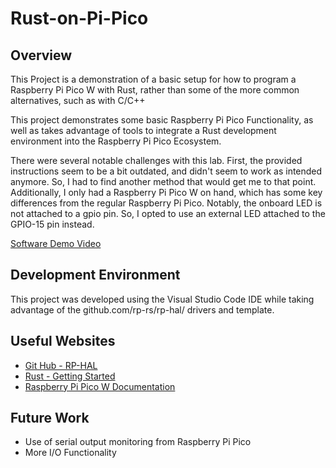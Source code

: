 # Rust-on-Pi-Pico
## Overview

This Project is a demonstration of a basic setup for how to program a Raspberry Pi Pico W with Rust, rather than some of the more common alternatives, such as with C/C++

This project demonstrates some basic Raspberry Pi Pico Functionality, as well as takes advantage of tools to integrate a Rust development environment into the Raspberry Pi Pico Ecosystem.

There were several notable challenges with this lab. First, the provided instructions seem to be a bit outdated, and didn't seem to work as intended anymore. So, I had to find another method that would get me to that point. Additionally, I only had a Raspberry Pi Pico W on hand, which has some key differences from the regular Raspberry Pi Pico. Notably, the onboard LED is not attached to a gpio pin. So, I opted to use an external LED attached to the GPIO-15 pin instead.

[Software Demo Video](https://youtu.be/BswQZHsqhVk)

## Development Environment

This project was developed using the Visual Studio Code IDE while taking advantage of the github.com/rp-rs/rp-hal/ drivers and template.

## Useful Websites


- [Git Hub - RP-HAL](https://github.com/rp-rs/rp-hal)
- [Rust - Getting Started](https://www.rust-lang.org/learn/get-started)
- [Raspberry Pi Pico W Documentation](https://www.raspberrypi.com/documentation/microcontrollers/silicon.html#rp2040)

## Future Work

- Use of serial output monitoring from Raspberry Pi Pico
- More I/O Functionality

